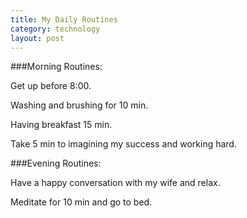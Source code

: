 ```yaml
---
title: My Daily Routines
category: technology
layout: post
---
```


###Morning Routines:

Get up before 8:00.

Washing and brushing for 10 min.

Having breakfast 15 min.

Take 5 min to imagining my success and working hard.

###Evening Routines:

Have a happy conversation with my wife and relax.

Meditate for 10 min and go to bed.

